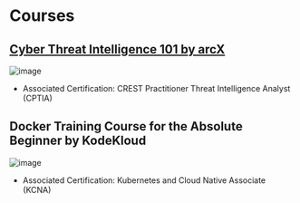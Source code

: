 # Courses

## [Cyber Threat Intelligence 101 by arcX](https://arcx.io/courses/cyber-threat-intelligence-101)
![image](https://github.com/samuelngiam/Notes/assets/154060427/d848ff9a-dcfc-4001-9479-311001aa5bbd)
- Associated Certification: CREST Practitioner Threat Intelligence Analyst (CPTIA)

## Docker Training Course for the Absolute Beginner by KodeKloud
![image](https://github.com/samuelngiam/Public/assets/154060427/9d73379f-6de5-4b03-9e03-66e3d355e8bc)
- Associated Certification: Kubernetes and Cloud Native Associate (KCNA)
